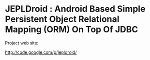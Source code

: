 JEPLDroid : 
Android Based Simple Persistent Object Relational Mapping (ORM) On Top Of JDBC
=========

Project web site:

http://code.google.com/p/jepldroid/
